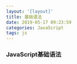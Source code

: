 ```yaml
---
layout: '[layout]'
title: 基础语法
date: 2019-05-17 09:23:59
categories: JavaScript
tags: js
---
```


### JavaScript基础语法